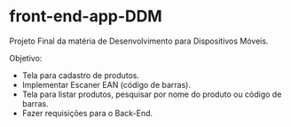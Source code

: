 # front-end-app-DDM

Projeto Final da matéria de Desenvolvimento para Dispositivos Móveis.

Objetivo:
  - Tela para cadastro de produtos.
  - Implementar Escaner EAN (código de barras).
  - Tela para listar produtos, pesquisar por nome do produto ou código de barras.
  - Fazer requisições para o Back-End.
